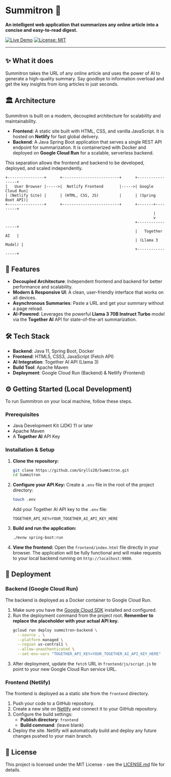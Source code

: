# Summitron 🚀

**An intelligent web application that summarizes any online article into a concise and easy-to-read digest.**

[![Live Demo](https://img.shields.io/badge/Live-Demo-brightgreen?style=for-the-badge)](https://summitron.netlify.app/)
[![License: MIT](https://img.shields.io/badge/License-MIT-yellow.svg?style=for-the-badge)](https://opensource.org/licenses/MIT)

---

## ✨ What it does

Summitron takes the URL of any online article and uses the power of AI to generate a high-quality summary. Say goodbye to information overload and get the key insights from long articles in just seconds.

## 🏛️ Architecture

Summitron is built on a modern, decoupled architecture for scalability and maintainability.

-   **Frontend**: A static site built with HTML, CSS, and vanilla JavaScript. It is hosted on **Netlify** for fast global delivery.
-   **Backend**: A Java Spring Boot application that serves a single REST API endpoint for summarization. It is containerized with Docker and deployed on **Google Cloud Run** for a scalable, serverless backend.

This separation allows the frontend and backend to be developed, deployed, and scaled independently.

```
+----------------+      +-------------------------+      +-----------------+
|   User Browser |----->|  Netlify Frontend       |----->| Google Cloud Run|
| (Netlify Site) |      | (HTML, CSS, JS)         |      | (Spring Boot API)| 
+----------------+      +-------------------------+      +-------+---------+
                                                                 |
                                                                 v
                                                         +-----------------+
                                                         |   Together AI   |
                                                         | (Llama 3 Model) |
                                                         +-----------------+
```

## 🌟 Features

-   **Decoupled Architecture**: Independent frontend and backend for better performance and scalability.
-   **Modern & Responsive UI**: A clean, user-friendly interface that works on all devices.
-   **Asynchronous Summaries**: Paste a URL and get your summary without a page reload.
-   **AI-Powered**: Leverages the powerful **Llama 3 70B Instruct Turbo** model via the **Together AI** API for state-of-the-art summarization.

## 🛠️ Tech Stack

-   **Backend**: Java 11, Spring Boot, Docker
-   **Frontend**: HTML5, CSS3, JavaScript (Fetch API)
-   **AI Integration**: Together AI API (Llama 3)
-   **Build Tool**: Apache Maven
-   **Deployment**: Google Cloud Run (Backend) & Netlify (Frontend)

## ⚙️ Getting Started (Local Development)

To run Summitron on your local machine, follow these steps.

### Prerequisites

-   Java Development Kit (JDK) 11 or later
-   Apache Maven
-   A **Together AI** API Key

### Installation & Setup

1.  **Clone the repository:**
    ```bash
    git clone https://github.com/Grylls20/Summitron.git
    cd Summitron
    ```

2.  **Configure your API Key:**
    Create a `.env` file in the root of the project directory:
    ```bash
    touch .env
    ```
    Add your Together AI API key to the `.env` file:
    ```
    TOGETHER_API_KEY=YOUR_TOGETHER_AI_API_KEY_HERE
    ```

3.  **Build and run the application:**
    ```bash
    ./mvnw spring-boot:run
    ```

4.  **View the frontend:**
    Open the `frontend/index.html` file directly in your browser. The application will be fully functional and will make requests to your local backend running on `http://localhost:9000`.

## 🚀 Deployment

### Backend (Google Cloud Run)

The backend is deployed as a Docker container to Google Cloud Run.

1.  Make sure you have the [Google Cloud SDK](https://cloud.google.com/sdk/docs/install) installed and configured.
2.  Run the deployment command from the project root. **Remember to replace the placeholder with your actual API key.**
    ```bash
    gcloud run deploy summitron-backend \
      --source . \
      --platform managed \
      --region us-central1 \
      --allow-unauthenticated \
      --set-env-vars "TOGETHER_API_KEY=YOUR_TOGETHER_AI_API_KEY_HERE"
    ```
3.  After deployment, update the `fetch` URL in `frontend/js/script.js` to point to your new Google Cloud Run service URL.

### Frontend (Netlify)

The frontend is deployed as a static site from the `frontend` directory.

1.  Push your code to a GitHub repository.
2.  Create a new site on [Netlify](https://app.netlify.com/start) and connect it to your GitHub repository.
3.  Configure the build settings:
    -   **Publish directory**: `frontend`
    -   **Build command**: (leave blank)
4.  Deploy the site. Netlify will automatically build and deploy any future changes pushed to your main branch.

## 📄 License

This project is licensed under the MIT License - see the [LICENSE.md](LICENSE.md) file for details.
